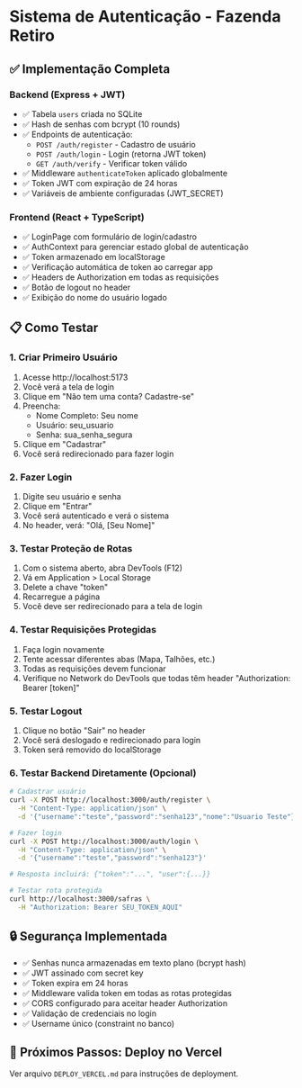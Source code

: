 # Sistema de Autenticação - Fazenda Retiro

## ✅ Implementação Completa

### Backend (Express + JWT)
- ✅ Tabela `users` criada no SQLite
- ✅ Hash de senhas com bcrypt (10 rounds)
- ✅ Endpoints de autenticação:
  - `POST /auth/register` - Cadastro de usuário
  - `POST /auth/login` - Login (retorna JWT token)
  - `GET /auth/verify` - Verificar token válido
- ✅ Middleware `authenticateToken` aplicado globalmente
- ✅ Token JWT com expiração de 24 horas
- ✅ Variáveis de ambiente configuradas (JWT_SECRET)

### Frontend (React + TypeScript)
- ✅ LoginPage com formulário de login/cadastro
- ✅ AuthContext para gerenciar estado global de autenticação
- ✅ Token armazenado em localStorage
- ✅ Verificação automática de token ao carregar app
- ✅ Headers de Authorization em todas as requisições
- ✅ Botão de logout no header
- ✅ Exibição do nome do usuário logado

## 📋 Como Testar

### 1. Criar Primeiro Usuário
1. Acesse http://localhost:5173
2. Você verá a tela de login
3. Clique em "Não tem uma conta? Cadastre-se"
4. Preencha:
   - Nome Completo: Seu nome
   - Usuário: seu_usuario
   - Senha: sua_senha_segura
5. Clique em "Cadastrar"
6. Você será redirecionado para fazer login

### 2. Fazer Login
1. Digite seu usuário e senha
2. Clique em "Entrar"
3. Você será autenticado e verá o sistema
4. No header, verá: "Olá, [Seu Nome]"

### 3. Testar Proteção de Rotas
1. Com o sistema aberto, abra DevTools (F12)
2. Vá em Application > Local Storage
3. Delete a chave "token"
4. Recarregue a página
5. Você deve ser redirecionado para a tela de login

### 4. Testar Requisições Protegidas
1. Faça login novamente
2. Tente acessar diferentes abas (Mapa, Talhões, etc.)
3. Todas as requisições devem funcionar
4. Verifique no Network do DevTools que todas têm header "Authorization: Bearer [token]"

### 5. Testar Logout
1. Clique no botão "Sair" no header
2. Você será deslogado e redirecionado para login
3. Token será removido do localStorage

### 6. Testar Backend Diretamente (Opcional)
```bash
# Cadastrar usuário
curl -X POST http://localhost:3000/auth/register \
  -H "Content-Type: application/json" \
  -d '{"username":"teste","password":"senha123","nome":"Usuario Teste"}'

# Fazer login
curl -X POST http://localhost:3000/auth/login \
  -H "Content-Type: application/json" \
  -d '{"username":"teste","password":"senha123"}'

# Resposta incluirá: {"token":"...", "user":{...}}

# Testar rota protegida
curl http://localhost:3000/safras \
  -H "Authorization: Bearer SEU_TOKEN_AQUI"
```

## 🔒 Segurança Implementada

- ✅ Senhas nunca armazenadas em texto plano (bcrypt hash)
- ✅ JWT assinado com secret key
- ✅ Token expira em 24 horas
- ✅ Middleware valida token em todas as rotas protegidas
- ✅ CORS configurado para aceitar header Authorization
- ✅ Validação de credenciais no login
- ✅ Username único (constraint no banco)

## 🚀 Próximos Passos: Deploy no Vercel

Ver arquivo `DEPLOY_VERCEL.md` para instruções de deployment.
